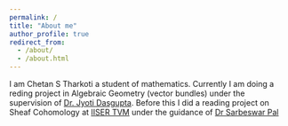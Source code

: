 ```yaml
---
permalink: /
title: "About me"
author_profile: true
redirect_from: 
  - /about/
  - /about.html
---
```

I am Chetan S Tharkoti a student of mathematics. Currently I am doing a reding project in Algebraic Geometry (vector bundles) under the supervision of [Dr. Jyoti Dasgupta](https://sites.google.com/view/jyotidasgupta/home). Before this I did a reading project on Sheaf Cohomology at [IISER TVM](https://www.iisertvm.ac.in/) under the guidance of [Dr Sarbeswar Pal](https://iisertvm.irins.org/profile/94153) 
